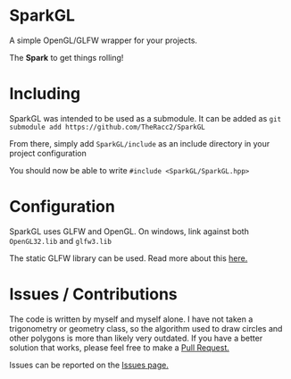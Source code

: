 # SparkGL
 A simple OpenGL/GLFW wrapper for your projects.
 
 The **Spark** to get things rolling!

# Including
SparkGL was intended to be used as a submodule. It can be added as `git submodule add https://github.com/TheRacc2/SparkGL`

From there, simply add `SparkGL/include` as an include directory in your project configuration

You should now be able to write `#include <SparkGL/SparkGL.hpp>`

# Configuration
SparkGL uses GLFW and OpenGL. On windows, link against both `OpenGL32.lib` and `glfw3.lib`

The static GLFW library can be used. Read more about this [here.](https://www.glfw.org/docs/3.3/build_guide.html#build_link)

# Issues / Contributions
The code is written by myself and myself alone.
I have not taken a trigonometry or geometry class, so the algorithm used to draw circles and other polygons is more than likely very outdated.
If you have a better solution that works, please feel free to make a [Pull Request.](https://github.com/TheRacc2/SparkGL/pulls)

Issues can be reported on the [Issues page.](https://github.com/TheRacc2/SparkGL/issues)